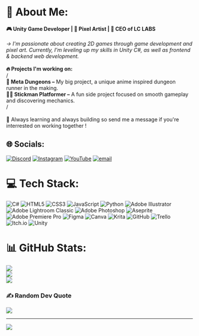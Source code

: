 # 💫 About Me:
**🎮 Unity Game Developer | 🎨 Pixel Artist | 🏢 CEO of LC LABS**
<br><br>
*-> I'm passionate about creating 2D games through game development and pixel art. Currently, I'm leveling up my skills in Unity C#, as well as frontend & backend web development.*
<br><br>__🔥 Projects I'm working on:__
<br>/<br>**🏰 Meta Dungeons –** My big project, a unique anime inspired dungeon runner in the making.
<br>**🏃‍♂️ Stickman Platformer –** A fun side project focused on smooth gameplay and discovering mechanics.
<br>/<br><br>🚀 Always learning and always building so send me a message if you're interrested on working together !<br>


## 🌐 Socials:
[![Discord](https://img.shields.io/badge/Discord-%237289DA.svg?logo=discord&logoColor=white)](https://discord.gg/https://discord.gg/q8ZfJ5D8UN) [![Instagram](https://img.shields.io/badge/Instagram-%23E4405F.svg?logo=Instagram&logoColor=white)](https://instagram.com/lc_labs_studios) [![YouTube](https://img.shields.io/badge/YouTube-%23FF0000.svg?logo=YouTube&logoColor=white)](https://youtube.com/@@lc_labs) [![email](https://img.shields.io/badge/Email-D14836?logo=gmail&logoColor=white)](mailto:leoncarter4200@gmail.com) 

# 💻 Tech Stack:
![C#](https://img.shields.io/badge/c%23-%23239120.svg?style=for-the-badge&logo=csharp&logoColor=white) ![HTML5](https://img.shields.io/badge/html5-%23E34F26.svg?style=for-the-badge&logo=html5&logoColor=white) ![CSS3](https://img.shields.io/badge/css3-%231572B6.svg?style=for-the-badge&logo=css3&logoColor=white) ![JavaScript](https://img.shields.io/badge/javascript-%23323330.svg?style=for-the-badge&logo=javascript&logoColor=%23F7DF1E) ![Python](https://img.shields.io/badge/python-3670A0?style=for-the-badge&logo=python&logoColor=ffdd54) ![Adobe Illustrator](https://img.shields.io/badge/adobe%20illustrator-%23FF9A00.svg?style=for-the-badge&logo=adobe%20illustrator&logoColor=white) ![Adobe Lightroom Classic](https://img.shields.io/badge/Adobe%20Lightroom%20Classic-31A8FF.svg?style=for-the-badge&logo=Adobe%20Lightroom%20Classic&logoColor=white) ![Adobe Photoshop](https://img.shields.io/badge/adobe%20photoshop-%2331A8FF.svg?style=for-the-badge&logo=adobe%20photoshop&logoColor=white) ![Aseprite](https://img.shields.io/badge/Aseprite-FFFFFF?style=for-the-badge&logo=Aseprite&logoColor=#7D929E) ![Adobe Premiere Pro](https://img.shields.io/badge/Adobe%20Premiere%20Pro-9999FF.svg?style=for-the-badge&logo=Adobe%20Premiere%20Pro&logoColor=white) ![Figma](https://img.shields.io/badge/figma-%23F24E1E.svg?style=for-the-badge&logo=figma&logoColor=white) ![Canva](https://img.shields.io/badge/Canva-%2300C4CC.svg?style=for-the-badge&logo=Canva&logoColor=white) ![Krita](https://img.shields.io/badge/Krita-203759?style=for-the-badge&logo=krita&logoColor=EEF37B) ![GitHub](https://img.shields.io/badge/github-%23121011.svg?style=for-the-badge&logo=github&logoColor=white) ![Trello](https://img.shields.io/badge/Trello-%23026AA7.svg?style=for-the-badge&logo=Trello&logoColor=white) ![Itch.io](https://img.shields.io/badge/Itch-%23FF0B34.svg?style=for-the-badge&logo=Itch.io&logoColor=white) ![Unity](https://img.shields.io/badge/unity-%23000000.svg?style=for-the-badge&logo=unity&logoColor=white)
# 📊 GitHub Stats:
![](https://github-readme-stats.vercel.app/api?username=8BallGuyz&theme=github_dark&hide_border=false&include_all_commits=false&count_private=false)<br/>
![](https://github-readme-streak-stats.herokuapp.com/?user=8BallGuyz&theme=github_dark&hide_border=false)<br/>
![](https://github-readme-stats.vercel.app/api/top-langs/?username=8BallGuyz&theme=github_dark&hide_border=false&include_all_commits=false&count_private=false&layout=compact)

### ✍️ Random Dev Quote
![](https://quotes-github-readme.vercel.app/api?type=horizontal&theme=tokyonight)

---
[![](https://visitcount.itsvg.in/api?id=8BallGuyz&icon=4&color=0)](https://visitcount.itsvg.in)

<!-- Proudly created with GPRM ( https://gprm.itsvg.in ) -->
